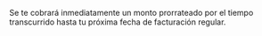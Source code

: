 Se te cobrará inmediatamente un monto prorrateado por el tiempo transcurrido hasta tu próxima fecha de facturación regular.
